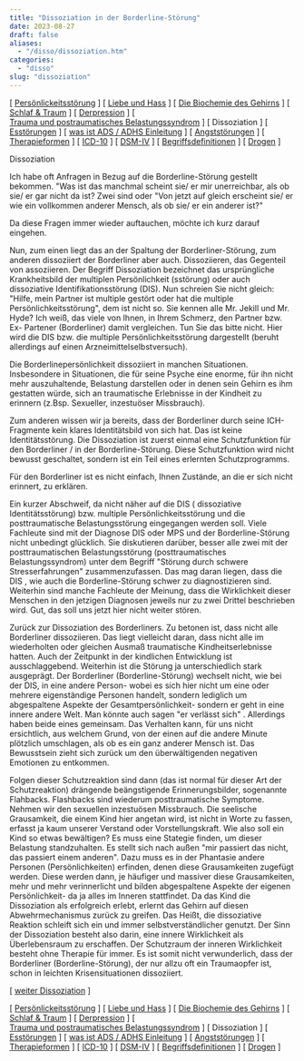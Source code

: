 ```yaml
---
title: "Dissoziation in der Borderline-Störung"
date: 2023-08-27
draft: false
aliases:
  - "/disso/dissoziation.htm"
categories:
  - "disso"
slug: "dissoziation"
---
```


[ [Persönlickeitsstörung](../persstoerung/persstoerung1.html) ] [ [Liebe und Hass](../definition/liebe1.htm) ] [ [Die Biochemie des Gehirns](../biochemie/biochemie.htm) ] [ [Schlaf & Traum](../schlaf/traum.htm) ] [ [Derpression](../depression/depri.html) ] [ [Trauma und postraumatisches Belastungssyndrom](../trauma/trauma.htm) ] [ Dissoziation ] [ [Esstörungen](../ess/esst1.html) ] [ [was ist ADS / ADHS Einleitung](../ads/ads.html) ] [ [Angststörungen](../angststoerung/angststoerungen.htm) ] [ [Therapieformen](../theraformen/theraformen.htm) ] [ [ICD-10](../definition/icd10.htm) ] [ [DSM-IV](../definition/dsm.htm) ] [ [Begriffsdefinitionen](../definition/definitionen.htm) ] [ [Drogen](../definition/definitionen_1.htm) ]

Dissoziation

Ich habe oft Anfragen in Bezug
auf die Borderline-Störung gestellt bekommen. "Was ist das manchmal scheint
sie/ er mir unerreichbar, als ob sie/ er gar nicht da ist? Zwei sind oder "Von
jetzt auf gleich erscheint sie/ er wie ein vollkommen anderer Mensch, als ob
sie/ er ein anderer ist?"

Da diese Fragen immer wieder
auftauchen, möchte ich kurz darauf eingehen.

Nun, zum einen liegt das an der
Spaltung der Borderliner-Störung, zum anderen dissoziiert der Borderliner aber auch. Dissoziieren,
das Gegenteil von assoziieren. Der Begriff Dissoziation bezeichnet das ursprüngliche
Krankheitsbild der multiplen Persönlichkeit (sstörung) oder auch dissoziative
Identifikationsstörung (DIS). Nun
schreien Sie nicht gleich: "Hilfe, mein Partner ist multiple gestört oder hat
die multiple Persönlichkeitsstörung", dem ist nicht so. Sie kennen alle Mr.
Jekill und Mr. Hyde? Ich weiß, das viele von Ihnen, in Ihrem Schmerz, den
Partner bzw. Ex- Partener (Borderliner) damit vergleichen. Tun Sie das bitte
nicht. Hier wird die DIS bzw. die multiple Persönlichkeitsstörung dargestellt
(beruht allerdings auf einen Arzneimittelselbstversuch).

Die Borderlinepersönlichkeit dissoziiert
in manchen Situationen. Insbesondere in Situationen, die für seine Psyche eine
enorme, für ihn nicht mehr auszuhaltende, Belastung darstellen oder in denen
sein Gehirn es ihm gestatten würde, sich an traumatische Erlebnisse in der
Kindheit zu erinnern (z.Bsp. Sexueller, inzestuöser Missbrauch).

Zum anderen wissen wir ja
bereits, dass der Borderliner durch seine ICH- Fragmente kein klares Identitätsbild
von sich hat. Das ist keine Identitätsstörung. Die Dissoziation ist
zuerst einmal eine Schutzfunktion für den Borderliner / in der
Borderline-Störung. Diese Schutzfunktion
wird nicht bewusst geschaltet, sondern ist ein Teil eines erlernten
Schutzprogramms.

Für den Borderliner ist es
nicht einfach, Ihnen Zustände, an die er sich nicht erinnert, zu erklären.

Ein kurzer Abschweif, da nicht
näher auf die DIS ( dissoziative Identitätsstörung) bzw. multiple Persönlichkeitsstörung
und die posttraumatische Belastungsstörung eingegangen werden soll. Viele
Fachleute sind mit der Diagnose DIS oder MPS und der Borderline-Störung nicht
unbedingt glücklich. Sie diskutieren darüber, besser alle zwei mit der
posttraumatischen Belastungsstörung (posttraumatisches Belastungssyndrom) unter dem Begriff "Störung durch schwere
Stresserfahrungen" zusammenzufassen. Das mag daran liegen, dass die DIS , wie
auch die Borderline-Störung schwer zu diagnostizieren sind. Weiterhin sind
manche Fachleute der Meinung, dass die Wirklichkeit dieser Menschen in den
jetzigen Diagnosen jeweils nur zu zwei Drittel beschrieben wird. Gut, das soll
uns jetzt hier nicht weiter stören.

Zurück zur Dissoziation des
Borderliners. Zu betonen ist, dass nicht alle Borderliner dissoziieren.
Das liegt vielleicht daran, dass nicht alle im wiederholten oder gleichen Ausmaß
traumatische Kindheitserlebnisse hatten. Auch der Zeitpunkt in der kindlichen
Entwicklung ist ausschlaggebend. Weiterhin ist die Störung ja unterschiedlich
stark ausgeprägt. Der Borderliner (Borderline-Störung) wechselt nicht, wie bei der DIS, in eine
andere Person- wobei es sich hier nicht um eine oder mehrere eigenständige
Personen handelt, sondern lediglich um abgespaltene Aspekte der Gesamtpersönlichkeit-
sondern er geht in eine innere andere Welt. Man könnte auch sagen "er verlässt
sich" . Allerdings haben beide eines gemeinsam. Das Verhalten kann, für uns
nicht ersichtlich, aus welchem Grund, von der einen auf die andere Minute plötzlich
umschlagen, als ob es ein ganz anderer Mensch ist. Das Bewusstsein zieht sich
zurück um den überwältigenden negativen Emotionen zu entkommen.

Folgen dieser Schutzreaktion
sind dann (das ist normal für dieser Art der Schutzreaktion) drängende beängstigende
Erinnerungsbilder, sogenannte Flahbacks. Flashbacks sind wiederum
posttraumatische Symptome. Nehmen wir den sexuellen inzestuösen Missbrauch. Die
seelische Grausamkeit, die einem Kind hier angetan wird, ist nicht in Worte zu
fassen, erfasst ja kaum unserer Verstand oder Vorstellungskraft. Wie also soll
ein Kind so etwas bewältigen? Es muss eine Stategie finden, um dieser Belastung
standzuhalten. Es stellt sich nach außen "mir passiert das nicht, das
passiert einem anderen". Dazu muss es in der Phantasie andere Personen (Persönlichkeiten)
erfinden, denen diese Grausamkeiten zugefügt werden. Diese werden dann, je häufiger
und massiver diese Grausamkeiten, mehr und mehr verinnerlicht und bilden
abgespaltene Aspekte der eigenen Persönlichkeit- da ja alles im Inneren
stattfindet. Da das Kind die Dissoziation als erfolgreich erlebt, erlernt das
Gehirn auf diesen Abwehrmechanismus zurück zu greifen. Das Heißt, die
dissoziative Reaktion schleift sich ein und immer selbstverständlicher genutzt.
Der Sinn der Dissoziation besteht also darin, eine innere Wirklichkeit als Überlebensraum
zu erschaffen. Der Schutzraum der inneren Wirklichkeit besteht ohne Therapie für
immer. Es ist somit nicht verwunderlich, dass der Borderliner (Borderline-Störung), der nur
allzu oft
ein Traumaopfer ist, schon in leichten Krisensituationen dissoziiert.

[ [weiter Dissoziation](disso.htm) ]

[ [Persönlickeitsstörung](../persstoerung/persstoerung1.html) ] [ [Liebe und Hass](../definition/liebe1.htm) ] [ [Die Biochemie des Gehirns](../biochemie/biochemie.htm) ] [ [Schlaf & Traum](../schlaf/traum.htm) ] [ [Derpression](../depression/depri.html) ] [ [Trauma und postraumatisches Belastungssyndrom](../trauma/trauma.htm) ] [ Dissoziation ] [ [Esstörungen](../ess/esst1.html) ] [ [was ist ADS / ADHS Einleitung](../ads/ads.html) ] [ [Angststörungen](../angststoerung/angststoerungen.htm) ] [ [Therapieformen](../theraformen/theraformen.htm) ] [ [ICD-10](../definition/icd10.htm) ] [ [DSM-IV](../definition/dsm.htm) ] [ [Begriffsdefinitionen](../definition/definitionen.htm) ] [ [Drogen](../definition/definitionen_1.htm) ]
